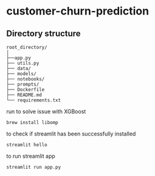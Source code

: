 # customer-churn-prediction

## Directory structure
```
root_directory/
│
├──app.py
├── utils.py
├── data/
├── models/
├── notebooks/
├── prompts/
├── Dockerfile
├── README.md
└── requirements.txt
```

run to solve issue with XGBoost
```shell
brew install libomp
```

to check if streamlit has been successfully installed
```shell
streamlit hello
```

to run streamlit app
```shell
streamlit run app.py
```